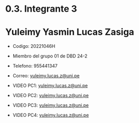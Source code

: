 # 0.3. Integrante 3
# Yuleimy Yasmin Lucas Zasiga
- Codigo: 20221046H
- Miembro del grupo 01 de DBD 24-2
- Telefono: 955441347
- Correo: yuleimy.lucas.z@uni.pe

- VIDEO PC1: [yuleimy.lucas.z@uni.pe](https://youtu.be/xkX242lzTcE)
- VIDEO PC2: [yuleimy.lucas.z@uni.pe](https://youtu.be/f7SggY2lObs)
- VIDEO PC3: [yuleimy.lucas.z@uni.pe](https://youtu.be/cB2jxMYe7vI)
- VIDEO PC4: [yuleimy.lucas.z@uni.pe](https://youtu.be/GJOvI3Mopow)
